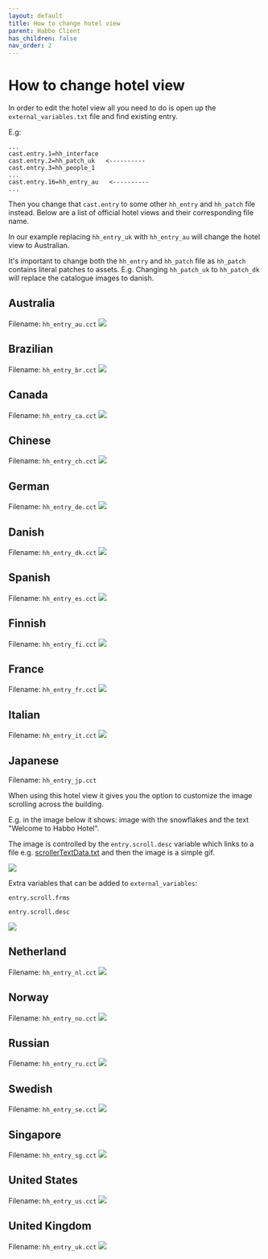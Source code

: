 ```yaml
---
layout: default
title: How to change hotel view
parent: Habbo Client
has_children: false
nav_order: 2
---
```

# How to change hotel view

In order to edit the hotel view all you need to do is open up the `external_variables.txt` file and find existing entry. 

E.g: 
```
...
cast.entry.1=hh_interface
cast.entry.2=hh_patch_uk   <----------
cast.entry.3=hh_people_1
...
cast.entry.16=hh_entry_au   <----------
...
```

Then you change that `cast.entry` to some other `hh_entry` and `hh_patch` file instead. 
Below are a list of official hotel views and their corresponding file name.

In our example replacing `hh_entry_uk` with `hh_entry_au` will change the hotel view to Australian. 

It's important to change both the `hh_entry` and `hh_patch` file as `hh_patch` contains literal patches to assets. 
E.g. Changing `hh_patch_uk` to `hh_patch_dk` will replace the catalogue images to danish. 

## Australia
Filename: `hh_entry_au.cct`
![](../assets/images/hotel_views/view_au.gif)

## Brazilian
Filename: `hh_entry_br.cct`
![](../assets/images/hotel_views/view_br.gif)

## Canada 
Filename: `hh_entry_ca.cct`
![](../assets/images/hotel_views/view_ca.gif)

## Chinese
Filename: `hh_entry_ch.cct`
![](../assets/images/hotel_views/view_ch.gif)

## German
Filename: `hh_entry_de.cct`
![](../assets/images/hotel_views/view_de.gif)

## Danish
Filename: `hh_entry_dk.cct`
![](../assets/images/hotel_views/view_dk.gif)

## Spanish
Filename: `hh_entry_es.cct`
![](../assets/images/hotel_views/view_es.gif)

## Finnish
Filename: `hh_entry_fi.cct`
![](../assets/images/hotel_views/view_fi.gif)

## France
Filename: `hh_entry_fr.cct`
![](../assets/images/hotel_views/view_fr.gif)

## Italian
Filename: `hh_entry_it.cct`
![](../assets/images/hotel_views/view_it.gif)

## Japanese
Filename: `hh_entry_jp.cct`

When using this hotel view it gives you the option to customize the image scrolling across the building. 

E.g. in the image below it shows: image with the snowflakes and the text "Welcome to Habbo Hotel".

The image is controlled by the `entry.scroll.desc` variable which links to a file e.g. [scrollerTextData.txt](../assets/images/hotel_views/scrollerTextData.txt) and then the image is a simple gif.

![](../assets/images/hotel_views/scrollerPicData.gif)

Extra variables that can be added to `external_variables`: 

`entry.scroll.frms`

`entry.scroll.desc`

![](../assets/images/hotel_views/view_jp.gif)

## Netherland
Filename: `hh_entry_nl.cct`
![](../assets/images/hotel_views/view_nl.gif)

## Norway
Filename: `hh_entry_no.cct`
![](../assets/images/hotel_views/view_no.gif)

## Russian
Filename: `hh_entry_ru.cct`
![](../assets/images/hotel_views/view_ru.gif)

## Swedish 
Filename: `hh_entry_se.cct`
![](../assets/images/hotel_views/view_se.gif)

## Singapore
Filename: `hh_entry_sg.cct`
![](../assets/images/hotel_views/view_sg.gif)

## United States
Filename: `hh_entry_us.cct`
![](../assets/images/hotel_views/view_us.gif)

## United Kingdom
Filename: `hh_entry_uk.cct`
![](../assets/images/hotel_views/view_uk.gif)

